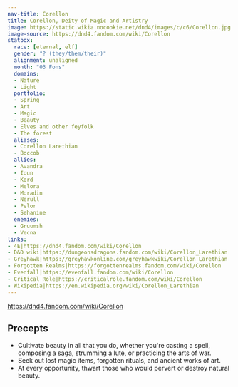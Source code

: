 ```yaml
---
nav-title: Corellon
title: Corellon, Deity of Magic and Artistry
image: https://static.wikia.nocookie.net/dnd4/images/c/c6/Corellon.jpg
image-source: https://dnd4.fandom.com/wiki/Corellon
statbox:
  race: [eternal, elf]
  gender: "? (they/them/their)"
  alignment: unaligned
  month: "03 Fons"
  domains:
  - Nature
  - Light
  portfolio:
  - Spring
  - Art
  - Magic
  - Beauty
  - Elves and other feyfolk
  - The forest
  aliases:
  - Corellon Larethian
  - Boccob
  allies:
  - Avandra
  - Ioun
  - Kord
  - Melora
  - Moradin
  - Nerull
  - Pelor
  - Sehanine
  enemies:
  - Gruumsh
  - Vecna
links:
- 4E|https://dnd4.fandom.com/wiki/Corellon
- D&D wiki|https://dungeonsdragons.fandom.com/wiki/Corellon_Larethian
- Greyhawk|https://greyhawkonline.com/greyhawkwiki/Corellon_Larethian
- Forgotten Realms|https://forgottenrealms.fandom.com/wiki/Corellon
- Evenfall|https://evenfall.fandom.com/wiki/Corellon
- Critical Role|https://criticalrole.fandom.com/wiki/Corellon
- Wikipedia|https://en.wikipedia.org/wiki/Corellon_Larethian
---
```



https://dnd4.fandom.com/wiki/Corellon

## Precepts

* Cultivate beauty in all that you do, whether you're casting a spell, composing a saga, strumming a lute, or practicing the arts of war.
* Seek out lost magic items, forgotten rituals, and ancient works of art.
* At every opportunity, thwart those who would pervert or destroy natural beauty.
